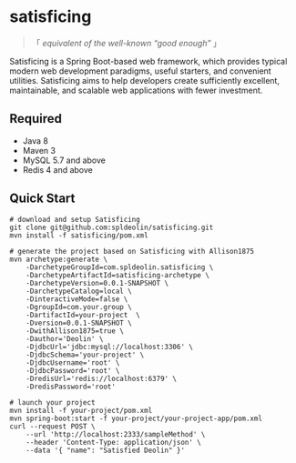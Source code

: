 # satisficing

> 「 *equivalent of the well-known “good enough”* 」

Satisficing is a Spring Boot-based web framework, which provides typical modern web development paradigms, useful starters, and convenient utilities. Satisficing aims to help developers create sufficiently excellent, maintainable, and scalable web applications with fewer investment.

## Required

- Java 8
- Maven 3
- MySQL 5.7 and above
- Redis 4 and above

## Quick Start

```shell
# download and setup Satisficing
git clone git@github.com:spldeolin/satisficing.git
mvn install -f satisficing/pom.xml

# generate the project based on Satisficing with Allison1875
mvn archetype:generate \
    -DarchetypeGroupId=com.spldeolin.satisficing \
    -DarchetypeArtifactId=satisficing-archetype \
    -DarchetypeVersion=0.0.1-SNAPSHOT \
    -DarchetypeCatalog=local \
    -DinteractiveMode=false \
    -DgroupId=com.your.group \
    -DartifactId=your-project  \
    -Dversion=0.0.1-SNAPSHOT \
    -DwithAllison1875=true \
    -Dauthor='Deolin' \
    -DjdbcUrl='jdbc:mysql://localhost:3306' \
    -DjdbcSchema='your-project' \
    -DjdbcUsername='root' \
    -DjdbcPassword='root' \
    -DredisUrl='redis://localhost:6379' \
    -DredisPassword='root'

# launch your project
mvn install -f your-project/pom.xml
mvn spring-boot:start -f your-project/your-project-app/pom.xml
curl --request POST \
    --url 'http://localhost:2333/sampleMethod' \
    --header 'Content-Type: application/json' \
    --data '{ "name": "Satisfied Deolin" }'
```
